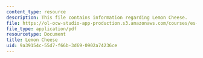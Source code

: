 ```yaml
---
content_type: resource
description: This file contains information regarding Lemon Cheese.
file: https://ol-ocw-studio-app-production.s3.amazonaws.com/courses/es-287-kitchen-chemistry-spring-2009/9a39154c55d7f66b3d690902a74236ce_MITES_287S09_read10.pdf
file_type: application/pdf
resourcetype: Document
title: Lemon Cheese
uid: 9a39154c-55d7-f66b-3d69-0902a74236ce
---
```

